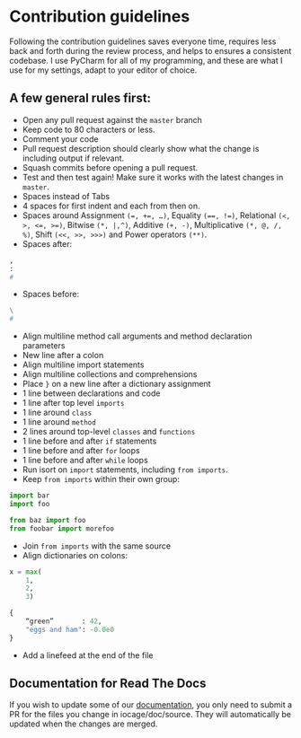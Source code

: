 # Contribution guidelines

Following the contribution guidelines saves everyone time, requires less back
and forth during the review process, and helps to ensures a consistent codebase.
I use PyCharm for all of my programming, and these are what I use for my settings, adapt to your editor of choice.

## A few general rules first:

- Open any pull request against the `master` branch
- Keep code to 80 characters or less.
- Comment your code
- Pull request description should clearly show what the change is including output if relevant.
- Squash commits before opening a pull request.
- Test and then test again! Make sure it works with the latest changes in `master`.
- Spaces instead of Tabs
- 4 spaces for first indent and each from then on.
- Spaces around Assignment `(=, +=, …)`, Equality `(==, !=)`, Relational `(<, >, <=, >=)`, Bitwise `(*, |,^)`, Additive  `(+, -)`, Multiplicative `(*, @, /, %)`, Shift `(<<, >>, >>>)` and Power operators `(**)`.
- Spaces after:

```python
,
:
#
```

- Spaces before:

```python
\
#
```

- Align multiline method call arguments and method declaration parameters
- New line after a colon
- Align multiline import statements
- Align multiline collections and comprehensions
- Place `}` on a new line after a dictionary assignment
- 1 line between declarations and code
- 1 line after top level `imports`
- 1 line around `class`
- 1 line around `method`
- 2 lines around top-level `classes` and `functions`
- 1 line before and after `if` statements
- 1 line before and after `for` loops
- 1 line before and after `while` loops
- Run isort on `import` statements, including `from imports`.
- Keep `from imports` within their own group:

```python
import bar
import foo

from baz import foo
from foobar import morefoo
```

- Join `from imports` with the same source
- Align dictionaries on colons:

```python
x = max(
    1,
    2,
    3)

{
    “green”       : 42,
    "eggs and ham": -0.0e0
}
```

- Add a linefeed at the end of the file

## Documentation for Read The Docs

If you wish to update some of our [documentation](http://iocage.readthedocs.org), you only need to submit a PR for the files you change in iocage/doc/source. They will automatically be updated when the changes are merged.
